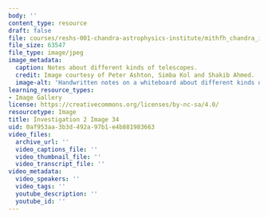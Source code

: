 ```yaml
---
body: ''
content_type: resource
draft: false
file: courses/reshs-001-chandra-astrophysics-institute/mithfh_chandra_inv2_owtele.jpg
file_size: 63547
file_type: image/jpeg
image_metadata:
  caption: Notes about different kinds of telescopes.
  credit: Image courtesy of Peter Ashton, Simba Kol and Shakib Ahmed.
  image-alt: 'Handwritten notes on a whiteboard about different kinds of telescopes '
learning_resource_types:
- Image Gallery
license: https://creativecommons.org/licenses/by-nc-sa/4.0/
resourcetype: Image
title: Investigation 2 Image 34
uid: 0af953aa-3b3d-492a-97b1-e4b881983663
video_files:
  archive_url: ''
  video_captions_file: ''
  video_thumbnail_file: ''
  video_transcript_file: ''
video_metadata:
  video_speakers: ''
  video_tags: ''
  youtube_description: ''
  youtube_id: ''
---
```

